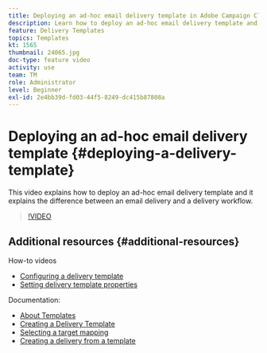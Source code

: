```yaml
---
title: Deploying an ad-hoc email delivery template in Adobe Campaign Classic
description: Learn how to deploy an ad-hoc email delivery template and understand the difference between an email delivery and a delivery workflow. 
feature: Delivery Templates
topics: Templates
kt: 1565
thumbnail: 24065.jpg
doc-type: feature video
activity: use
team: TM
role: Administrator
level: Beginner
exl-id: 2e4bb39d-fd03-44f5-8249-dc415b87808a
---
```

# Deploying an ad-hoc email delivery template {#deploying-a-delivery-template}

This video explains how to deploy an ad-hoc email delivery template and it explains the difference between an email delivery and a delivery workflow.

>[!VIDEO](https://video.tv.adobe.com/v/24065?quality=12)

## Additional resources {#additional-resources}

How-to videos
* [Configuring a delivery template](/help/sending-messages/using-delivery-templates/configuring-a-delivery-template.md)
* [Setting delivery template properties](/help/sending-messages/using-delivery-templates/setting-delivery-template-properties.md)

Documentation:

* [About Templates](https://docs.campaign.adobe.com/doc/AC/en/DLV_Using_delivery_templates_About_templates.html)
* [Creating a Delivery Template](https://docs.campaign.adobe.com/doc/AC/en/DLV_Using_delivery_templates_Creating_a_delivery_template.html)
* [Selecting a target mapping](https://docs.campaign.adobe.com/doc/AC/en/DLV_Using_delivery_templates_Selecting_a_target_mapping.html)
* [Creating a delivery from a template](https://docs.campaign.adobe.com/doc/AC/en/DLV_Using_delivery_templates_Creating_a_delivery_from_a_template.html)
